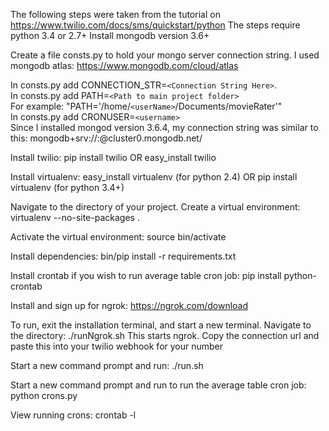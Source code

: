 The following steps were taken from the tutorial on https://www.twilio.com/docs/sms/quickstart/python
The steps require python 3.4 or 2.7+
Install mongodb version 3.6+

Create a file consts.py to hold your mongo server connection string.  I used mongodb atlas:
https://www.mongodb.com/cloud/atlas

In consts.py add CONNECTION_STR=`<Connection String Here>`.  
In consts.py add PATH=`<Path to main project folder>`  
For example: "PATH='/home/`<userName>`/Documents/movieRater'"  
In consts.py add CRONUSER=`<username>`  
Since I installed mongod version 3.6.4, my connection string was similar to this: mongodb+srv://<username>:<pswd>@cluster0.mongodb.net/<dbName>

Install twilio: pip install twilio OR easy_install twilio

Install virtualenv: easy_install virtualenv (for python 2.4) OR pip install virtualenv (for python 3.4+) 

Navigate to the directory of your project. Create a virtual environment: virtualenv --no-site-packages .

Activate the virtual environment: source bin/activate

Install dependencies: bin/pip install -r requirements.txt

Install crontab if you wish to run average table cron job: pip install python-crontab

Install and sign up for ngrok: https://ngrok.com/download

To run, exit the installation terminal, and start a new terminal. Navigate to the directory: ./runNgrok.sh
This starts ngrok.  Copy the connection url and paste this into your twilio webhook for your number

Start a new command prompt and run: ./run.sh

Start a new command prompt and run to run the average table cron job: python crons.py

View running crons: crontab -l
